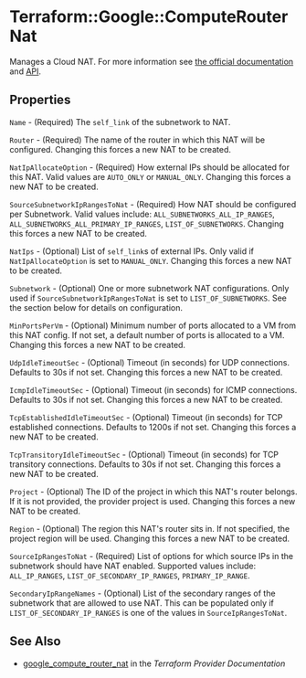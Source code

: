 # Terraform::Google::ComputeRouterNat

Manages a Cloud NAT. For more information see
[the official documentation](https://cloud.google.com/nat/docs/overview)
and
[API](https://cloud.google.com/compute/docs/reference/rest/beta/routers).

## Properties

`Name` - (Required) The `self_link` of the subnetwork to NAT.

`Router` - (Required) The name of the router in which this NAT will be configured. Changing this forces a new NAT to be created.

`NatIpAllocateOption` - (Required) How external IPs should be allocated for this NAT. Valid values are `AUTO_ONLY` or `MANUAL_ONLY`. Changing this forces a new NAT to be created.

`SourceSubnetworkIpRangesToNat` - (Required) How NAT should be configured per Subnetwork. Valid values include: `ALL_SUBNETWORKS_ALL_IP_RANGES`, `ALL_SUBNETWORKS_ALL_PRIMARY_IP_RANGES`, `LIST_OF_SUBNETWORKS`. Changing this forces a new NAT to be created.

`NatIps` - (Optional) List of `self_link`s of external IPs. Only valid if `NatIpAllocateOption` is set to `MANUAL_ONLY`. Changing this forces a new NAT to be created.

`Subnetwork` - (Optional) One or more subnetwork NAT configurations. Only used if `SourceSubnetworkIpRangesToNat` is set to `LIST_OF_SUBNETWORKS`. See the section below for details on configuration.

`MinPortsPerVm` - (Optional) Minimum number of ports allocated to a VM from this NAT config. If not set, a default number of ports is allocated to a VM. Changing this forces a new NAT to be created.

`UdpIdleTimeoutSec` - (Optional) Timeout (in seconds) for UDP connections. Defaults to 30s if not set. Changing this forces a new NAT to be created.

`IcmpIdleTimeoutSec` - (Optional) Timeout (in seconds) for ICMP connections. Defaults to 30s if not set. Changing this forces a new NAT to be created.

`TcpEstablishedIdleTimeoutSec` - (Optional) Timeout (in seconds) for TCP established connections. Defaults to 1200s if not set. Changing this forces a new NAT to be created.

`TcpTransitoryIdleTimeoutSec` - (Optional) Timeout (in seconds) for TCP transitory connections. Defaults to 30s if not set. Changing this forces a new NAT to be created.

`Project` - (Optional) The ID of the project in which this NAT's router belongs. If it is not provided, the provider project is used. Changing this forces a new NAT to be created.

`Region` - (Optional) The region this NAT's router sits in. If not specified, the project region will be used. Changing this forces a new NAT to be created.

`SourceIpRangesToNat` - (Required) List of options for which source IPs in the subnetwork should have NAT enabled. Supported values include: `ALL_IP_RANGES`, `LIST_OF_SECONDARY_IP_RANGES`, `PRIMARY_IP_RANGE`.

`SecondaryIpRangeNames` - (Optional) List of the secondary ranges of the subnetwork that are allowed to use NAT. This can be populated only if `LIST_OF_SECONDARY_IP_RANGES` is one of the values in `SourceIpRangesToNat`.


## See Also

* [google_compute_router_nat](https://www.terraform.io/docs/providers/google/r/compute_router_nat.html) in the _Terraform Provider Documentation_